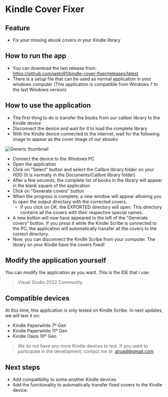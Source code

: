 # Kindle Cover Fixer

## Feature

- Fix your missing ebook covers in your Kindle library

## How to run the app
- You can download the last release from: https://github.com/weto91/kindle-cover-fixer/releases/latest
- There is a setup file that can be used as normal application in your windows computer
(This application is compatible from Windows 7 to the last Windows version)

## How to use the application
- The first thing to do is transfer the books from our caliber library to the Kindle device
- Disconnect the device and wait for it to load the complete library
- With the Kindle device connected to the internet, wait for the following image to appear as the cover image of our ebooks

  
![Generic thumbnail](https://raw.githubusercontent.com/weto91/kindle-cover-fixer/main/thumbnail_generic.jpg)

- Connect the device to the Windows PC
- Open the application
- Click on "Select" button and select the Calibre library folder on your HDD (It is normally in the Documents/Calibre library folder)
- After a few seconds, the complete list of books in the library will appear in the blank square of the application
- Click on "Generate covers" button
- When the progress is complete, a new window will appear allowing you to open the output directory with the corrected covers.
    - If you click on OK. the EXPORTED directory will open. This directory contains all the covers with their respective special names.   
- A new button will now have appeared to the left of the "Generate covers" button. If you press it while the Kindle Scribe is connected to the PC, the application will automatically transfer all the covers to the correct directory.
- Now, you can disconnect the Kindle Scribe from your computer. The library on your Kindle have the covers fixed!

## Modify the application yourself
You can modify the application as you want. This is the IDE that i use:
> Visual Studio 2022 Community.

## Compatible devices
At this time, this application is only tested on Kindle Scribe. In next updates, we will test it on:
- Kindle Paperwhite 7º Gen
- Kindle Paperwhite 11º Gen
- Kindle Oasis 10º Gen

> We do not have any more Kindle devices to test. If you want to participate in the development, contact me at: alruad@gmail.com

## Next steps
- Add compatibility to some another Kindle devices
- Add the functionality to automatically transfer fixed covers to the Kindle device.

